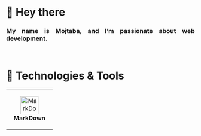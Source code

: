 # 👋 Hey there

<div align="justify">
<h3>My name is Mojtaba, and I’m passionate about web development.</h3>
</div>
<br>

# 🔧 Technologies & Tools

<table>
    <td align="center" height="108" width="108">
      <img
        src="https://www.markdownguide.org/assets/images/markdown-mark-white.svg"
        width="48"
        height="48"
        alt="MarkDown-language"
      />
      <br /><strong>MarkDown</strong>
    </td>
  </tr>
</table>
